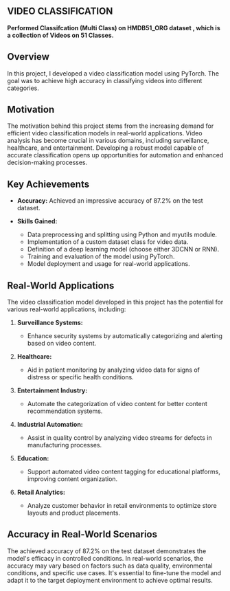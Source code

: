 ## **VIDEO CLASSIFICATION**

**Performed Classifcation (Multi Class) on HMDB51_ORG dataset , which is a collection of Videos on 51 Classes.**

## Overview

In this project, I developed a video classification model using PyTorch. The goal was to achieve high accuracy in classifying videos into different categories.

## Motivation

The motivation behind this project stems from the increasing demand for efficient video classification models in real-world applications. Video analysis has become crucial in various domains, including surveillance, healthcare, and entertainment. Developing a robust model capable of accurate classification opens up opportunities for automation and enhanced decision-making processes.

## Key Achievements

- **Accuracy:** Achieved an impressive accuracy of 87.2% on the test dataset.

- **Skills Gained:**
  - Data preprocessing and splitting using Python and myutils module.
  - Implementation of a custom dataset class for video data.
  - Definition of a deep learning model (choose either 3DCNN or RNN).
  - Training and evaluation of the model using PyTorch.
  - Model deployment and usage for real-world applications.

## Real-World Applications

The video classification model developed in this project has the potential for various real-world applications, including:

1. **Surveillance Systems:**
   - Enhance security systems by automatically categorizing and alerting based on video content.

2. **Healthcare:**
   - Aid in patient monitoring by analyzing video data for signs of distress or specific health conditions.

3. **Entertainment Industry:**
   - Automate the categorization of video content for better content recommendation systems.

4. **Industrial Automation:**
   - Assist in quality control by analyzing video streams for defects in manufacturing processes.

5. **Education:**
   - Support automated video content tagging for educational platforms, improving content organization.

6. **Retail Analytics:**
   - Analyze customer behavior in retail environments to optimize store layouts and product placements.

## Accuracy in Real-World Scenarios

The achieved accuracy of 87.2% on the test dataset demonstrates the model's efficacy in controlled conditions. In real-world scenarios, the accuracy may vary based on factors such as data quality, environmental conditions, and specific use cases. It's essential to fine-tune the model and adapt it to the target deployment environment to achieve optimal results.


